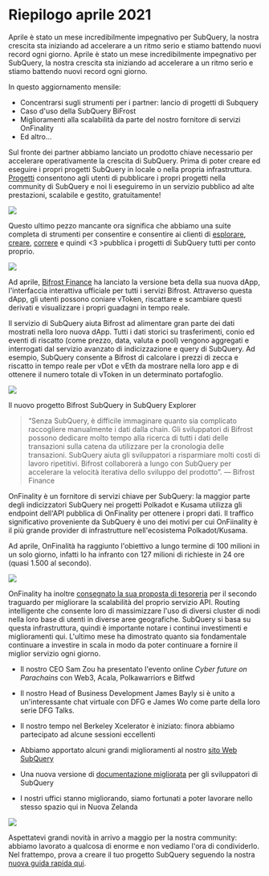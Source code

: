 # Riepilogo aprile 2021

Aprile è stato un mese incredibilmente impegnativo per SubQuery, la nostra crescita sta iniziando ad accelerare a un ritmo serio e stiamo battendo nuovi record ogni giorno. Aprile è stato un mese incredibilmente impegnativo per SubQuery, la nostra crescita sta iniziando ad accelerare a un ritmo serio e stiamo battendo nuovi record ogni giorno.

In questo aggiornamento mensile:

-   Concentrarsi sugli strumenti per i partner: lancio di progetti di Subquery
-   Caso d'uso della SubQuery BiFrost
-   Miglioramenti alla scalabilità da parte del nostro fornitore di servizi OnFinality
-   Ed altro…

Sul fronte dei partner abbiamo lanciato un prodotto chiave necessario per accelerare operativamente la crescita di SubQuery. Prima di poter creare ed eseguire i propri progetti SubQuery in locale o nella propria infrastruttura. [Progetti](https://project.subquery.network/) consentono agli utenti di pubblicare i propri progetti nella community di SubQuery e noi li eseguiremo in un servizio pubblico ad alte prestazioni, scalabile e gestito, gratuitamente!

![](https://miro.medium.com/max/1400/0*zZkmiEq5g2BbAxfl)

Questo ultimo pezzo mancante ora significa che abbiamo una suite completa di strumenti per consentire e consentire ai clienti di [esplorare](https://explorer.subquery.network/), [creare](https://doc.subquery.network/quickstart.html), [correre](https://doc.subquery.network/run/indexing_query.html) e quindi <3 >pubblica</a> i progetti di SubQuery tutti per conto proprio.

![](https://miro.medium.com/max/1400/0*pDQgyo3phe2ZcMml)

Ad aprile, [Bifrost Finance](https://bifrost.finance/) ha lanciato la versione beta della sua nuova dApp, l'interfaccia interattiva ufficiale per tutti i servizi Bifrost. Attraverso questa dApp, gli utenti possono coniare vToken, riscattare e scambiare questi derivati e visualizzare i propri guadagni in tempo reale.

Il servizio di SubQuery aiuta Bifrost ad alimentare gran parte dei dati mostrati nella loro nuova dApp. Tutti i dati storici su trasferimenti, conio ed eventi di riscatto (come prezzo, data, valuta e pool) vengono aggregati e interrogati dal servizio avanzato di indicizzazione e query di SubQuery. Ad esempio, SubQuery consente a Bifrost di calcolare i prezzi di zecca e riscatto in tempo reale per vDot e vEth da mostrare nella loro app e di ottenere il numero totale di vToken in un determinato portafoglio.

![](https://miro.medium.com/max/1400/0*heWoX8Kw1nm1iYd9)

Il nuovo progetto Bifrost SubQuery in SubQuery Explorer

> “Senza SubQuery, è difficile immaginare quanto sia complicato raccogliere manualmente i dati dalla chain. Gli sviluppatori di Bifrost possono dedicare molto tempo alla ricerca di tutti i dati delle transazioni sulla catena da utilizzare per la cronologia delle transazioni. SubQuery aiuta gli sviluppatori a risparmiare molti costi di lavoro ripetitivi. Bifrost collaborerà a lungo con SubQuery per accelerare la velocità iterativa dello sviluppo del prodotto”. — Bifrost Finance

OnFinality è un fornitore di servizi chiave per SubQuery: la maggior parte degli indicizzatori SubQuery nei progetti Polkadot e Kusama utilizza gli endpoint dell'API pubblica di OnFinality per ottenere i propri dati. Il traffico significativo proveniente da SubQuery è uno dei motivi per cui OnFiinality è il più grande provider di infrastrutture nell'ecosistema Polkadot/Kusama.

Ad aprile, OnFinalità ha raggiunto l'obiettivo a lungo termine di 100 milioni in un solo giorno, infatti lo ha infranto con 127 milioni di richieste in 24 ore (quasi 1.500 al secondo).

![](https://miro.medium.com/max/1400/0*FLq4vXluI9CTiBQ8)

OnFinality ha inoltre [consegnato la sua proposta di tesoreria](https://kusama.polkassembly.io/treasury/72) per il secondo traguardo per migliorare la scalabilità del proprio servizio API. Routing intelligente che consente loro di massimizzare l'uso di diversi cluster di nodi nella loro base di utenti in diverse aree geografiche. SubQuery si basa su questa infrastruttura, quindi è importante notare i continui investimenti e miglioramenti qui. L'ultimo mese ha dimostrato quanto sia fondamentale continuare a investire in scala in modo da poter continuare a fornire il miglior servizio ogni giorno.

-   Il nostro CEO Sam Zou ha presentato l'evento online _Cyber future on Parachains_ con Web3, Acala, Polkawarriors e Bitfwd

-   Il nostro Head of Business Development James Bayly si è unito a un'interessante chat virtuale con DFG e James Wo come parte della loro serie DFG Talks.

-   Il nostro tempo nel Berkeley Xcelerator è iniziato: finora abbiamo partecipato ad alcune sessioni eccellenti
-   Abbiamo apportato alcuni grandi miglioramenti al nostro [sito Web SubQuery](https://subquery.network/)
-   Una nuova versione di [documentazione migliorata](https://doc.subquery.network/) per gli sviluppatori di SubQuery
-   I nostri uffici stanno migliorando, siamo fortunati a poter lavorare nello stesso spazio qui in Nuova Zelanda

![](https://miro.medium.com/max/1400/0*cOsJ2TLa4yqpY0Ig)

Aspettatevi grandi novità in arrivo a maggio per la nostra community: abbiamo lavorato a qualcosa di enorme e non vediamo l'ora di condividerlo. Nel frattempo, prova a creare il tuo progetto SubQuery seguendo la nostra [nuova guida rapida qui](https://doc.subquery.network/quickstart.html).
